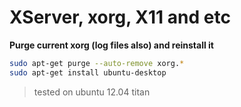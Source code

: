 # XServer, xorg, X11 and etc


**Purge current xorg (log files also) and reinstall it**
```bash
sudo apt-get purge --auto-remove xorg.*
sudo apt-get install ubuntu-desktop
```
>tested on ubuntu 12.04 titan

